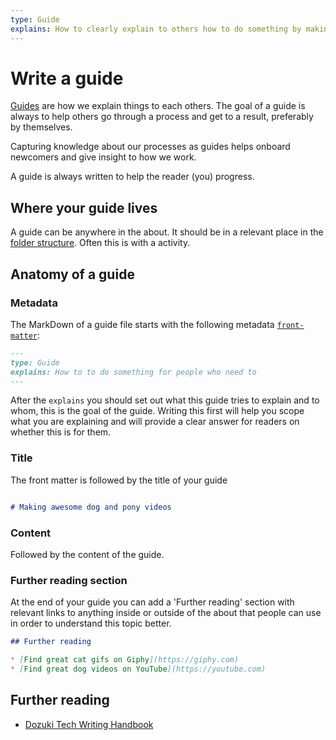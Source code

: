```yaml
---
type: Guide
explains: How to clearly explain to others how to do something by making a guide on the about
---
```


# Write a guide

[Guides](../../glossary/guide-definition.md) are how we explain things to each others. The goal of a guide is always to help others go through a process and get to a result, preferably by themselves.

Capturing knowledge about our processes as guides helps onboard newcomers and give insight to how we work.

A guide is always written to help the reader (you) progress.

## Where your guide lives

A guide can be anywhere in the about. It should be in a relevant place in the [folder structure](about-folder-structure.md). Often this is with a activity.

## Anatomy of a guide

### Metadata

The MarkDown of a guide file starts with the following metadata [`front-matter`](https://jekyllrb.com/docs/front-matter/):

```markdown
---
type: Guide
explains: How to to do something for people who need to
---
```

After the `explains` you should set out what this guide tries to explain and to whom, this is the goal of the guide. Writing this first will help you scope what you are explaining and will provide a clear answer for readers on whether this is for them.

### Title

The front matter is followed by the title of your guide

```markdown

# Making awesome dog and pony videos

```

### Content

Followed by the content of the guide.

### Further reading section

At the end of your guide you can add a 'Further reading' section with relevant links to anything inside or outside of the about that people can use in order to understand this topic better.

```markdown
## Further reading

* [Find great cat gifs on Giphy](https://giphy.com)
* [Find great dog videos on YouTube](https://youtube.com)
```

## Further reading

* [Dozuki Tech Writing Handbook](https://www.dozuki.com/Tech_Writing)
